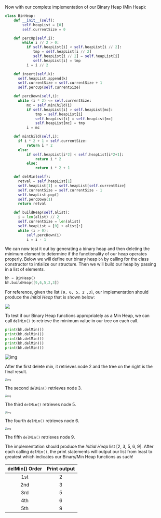 <!--title={Binary Heap: Testing our Implementation}-->

<!--badges={Algorithms:5,Python:5}-->

<!--concepts={Binary Search Tree Heap}-->

Now with our complete implementation of our Binary Heap (Min Heap):

```python
class BinHeap:
    def __init__(self):
        self.heapList = [0]
        self.currentSize = 0

    def percUp(self,i):
        while i // 2 > 0:
          if self.heapList[i] < self.heapList[i // 2]:
             tmp = self.heapList[i // 2]
             self.heapList[i // 2] = self.heapList[i]
             self.heapList[i] = tmp
          i = i // 2

    def insert(self,k):
      self.heapList.append(k)
      self.currentSize = self.currentSize + 1
      self.percUp(self.currentSize)

    def percDown(self,i):
      while (i * 2) <= self.currentSize:
          mc = self.minChild(i)
          if self.heapList[i] > self.heapList[mc]:
              tmp = self.heapList[i]
              self.heapList[i] = self.heapList[mc]
              self.heapList[mc] = tmp
          i = mc

    def minChild(self,i):
      if i * 2 + 1 > self.currentSize:
          return i * 2
      else:
          if self.heapList[i*2] < self.heapList[i*2+1]:
              return i * 2
          else:
              return i * 2 + 1

    def delMin(self):
      retval = self.heapList[1]
      self.heapList[1] = self.heapList[self.currentSize]
      self.currentSize = self.currentSize - 1
      self.heapList.pop()
      self.percDown(1)
      return retval

    def buildHeap(self,alist):
      i = len(alist) // 2
      self.currentSize = len(alist)
      self.heapList = [0] + alist[:]
      while (i > 0):
          self.percDown(i)
          i = i - 1
```

We can now test it out by generating a binary heap and then deleting the minimum element to determine if the functionality of our heap operates properly. Below we will define our binary heap `bh` by calling for the class constructor to intialize our structure. Then we will build our heap by passing in a list of elements.

```python
bh = BinHeap()
bh.buildHeap([9,6,5,2,3])
```

For reference, given the list `[9, 6, 5, 2 ,3]`, our implementation should produce the *Initial Heap* that is shown below:

![](https://runestone.academy/runestone/books/published/pythonds/_images/buildheap.png)

To test if our Binary Heap functions appropriately as a Min Heap, we can call `delMin()` to retrieve the minimum value in our tree on each call.

```python
print(bh.delMin())
print(bh.delMin())
print(bh.delMin())
print(bh.delMin())
print(bh.delMin())
```

![img](https://i.imgur.com/SgrYZlc.png)

After the first delete min, it retrieves node 2 and the tree on the right is the final result.

<img src="https://i.imgur.com/BpKsCA3.png" alt="img" style="zoom: 50%;" />

The second  `delMin()` retrieves node 3.

<img src="https://i.imgur.com/wxj037k.png" alt="img" style="zoom:50%;" />

The third  `delMin()` retrieves node 5.

<img src="https://i.imgur.com/fifMvXE.png" alt="img" style="zoom:50%;" />

The fourth `delMin()` retrieves node 6.

<img src="https://i.imgur.com/ehc3LXK.png" alt="img" style="zoom:50%;" />

The fifth `delMin()` retrieves node 9. 

The implementation should produce the *Initial Heap* list [2, 3, 5, 6, 9]. After each calling `delMin()`, the print statements will output our list from least to greatest which indicates our Binary/Min Heap functions as such!

| delMin() Order | Print output |
| :------------: | :----------: |
|      1st       |      2       |
|      2nd       |      3       |
|      3rd       |      5       |
|      4th       |      6       |
|      5th       |      9       |

